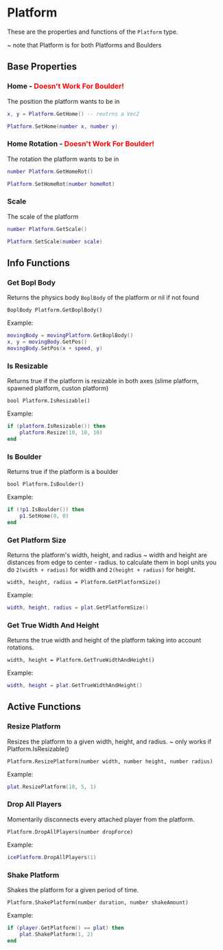 # Platform

These are the properties and functions of the `Platform` type.

~ note that Platform is for both Platforms and Boulders

## Base Properties

### Home - <span style="color: red;">Doesn't Work For Boulder!</span>
The position the platform wants to be in
```lua
x, y = Platform.GetHome() -- reutrns a Vec2
```

```lua
Platform.SetHome(number x, number y)
```

### Home Rotation - <span style="color: red;">Doesn't Work For Boulder!</span>
The rotation the platform wants to be in
```lua
number Platform.GetHomeRot()
```

```lua
Platform.SetHomeRot(number homeRot)
```

### Scale
The scale of the platform
```lua
number Platform.GetScale()
```

```lua
Platform.SetScale(number scale)
```

## Info Functions

### Get Bopl Body
Returns the physics body `BoplBody` of the platform or nil if not found

```
BoplBody Platform.GetBoplBody()
```

Example:
```lua
movingBody = movingPlatform.GetBoplBody()
x, y = movingBody.GetPos()
movingBody.SetPos(x + speed, y)
```

### Is Resizable
Returns true if the platform is resizable in both axes (slime platform, spawned platform, custon platform)

```
bool Platform.IsResizable()
```

Example:
```lua
if (platform.IsResizable()) then
    platform.Resize(10, 10, 10)
end
```

### Is Boulder
Returns true if the platform is a boulder

```
bool Platform.IsBoulder()
```

Example:
```lua
if (!p1.IsBoulder()) then
    p1.SetHome(0, 0)
end
```

### Get Platform Size
Returns the platform's width, height, and radius
~ width and height are distances from edge to center - radius. to calculate them in bopl units you do `2(width + radius)` for width and `2(height + radius)` for height.

```
width, height, radius = Platform.GetPlatformSize()
```

Example:
```lua
width, height, radius = plat.GetPlatformSize()
```

### Get True Width And Height
Returns the true width and height of the platform taking into account rotations.

```
width, height = Platform.GetTrueWidthAndHeight()
```

Example:
```lua
width, height = plat.GetTrueWidthAndHeight()
```

## Active Functions

### Resize Platform
Resizes the platform to a given width, height, and radius.
~ only works if Platform.IsResizable()

```
Platform.ResizePlatform(number width, number height, number radius)
```

Example:
```lua
plat.ResizePlatform(10, 5, 1)
```

### Drop All Players
Momentarily disconnects every attached player from the platform.

```
Platform.DropAllPlayers(number dropForce)
```

Example:
```lua
icePlatform.DropAllPlayers(1)
```

### Shake Platform
Shakes the platform for a given period of time.

```
Platform.ShakePlatform(number duration, number shakeAmount)
```

Example:
```lua
if (player.GetPlatform() == plat) then
    plat.ShakePlatform(1, 2)
end
```